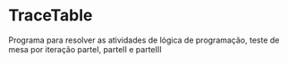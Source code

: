 # TraceTable
 Programa para resolver as atividades de lógica de programação, teste de mesa por iteração parteI, parteII e parteIII
